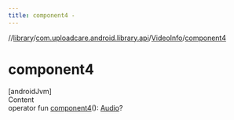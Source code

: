 ```yaml
---
title: component4 -
---
```

//[library](../../index.md)/[com.uploadcare.android.library.api](../index.md)/[VideoInfo](index.md)/[component4](component4.md)



# component4  
[androidJvm]  
Content  
operator fun [component4](component4.md)(): [Audio](../-audio/index.md)?  



